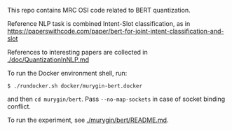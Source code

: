 This repo contains MRC OSI code related to BERT quantization.

Reference NLP task is combined Intent-Slot classification, as in <https://paperswithcode.com/paper/bert-for-joint-intent-classification-and-slot>

References to interesting papers are collected in [./doc/QuantizationInNLP.md](./doc/QuantizationInNLP.md)


To run the Docker environment shell, run:

```
$ ./rundocker.sh docker/murygin-bert.docker

```

and then `cd murygin/bert`. Pass `--no-map-sockets` in case of socket binding
conflict.

To run the experiment, see [./murygin/bert/README.md](./murygin/bert/README.md).


